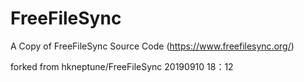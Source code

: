 # FreeFileSync
A Copy of FreeFileSync Source Code (https://www.freefilesync.org/)

forked from hkneptune/FreeFileSync 20190910 18：12
 

